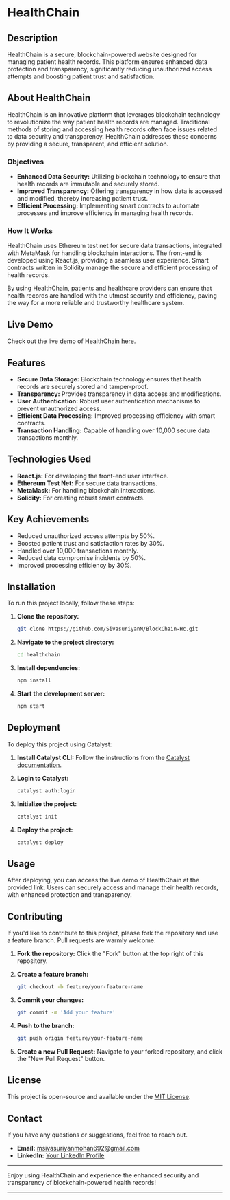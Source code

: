 # HealthChain

## Description
HealthChain is a secure, blockchain-powered website designed for managing patient health records. This platform ensures enhanced data protection and transparency, significantly reducing unauthorized access attempts and boosting patient trust and satisfaction. 

## About HealthChain

HealthChain is an innovative platform that leverages blockchain technology to revolutionize the way patient health records are managed. Traditional methods of storing and accessing health records often face issues related to data security and transparency. HealthChain addresses these concerns by providing a secure, transparent, and efficient solution.

### Objectives
- **Enhanced Data Security:** Utilizing blockchain technology to ensure that health records are immutable and securely stored.
- **Improved Transparency:** Offering transparency in how data is accessed and modified, thereby increasing patient trust.
- **Efficient Processing:** Implementing smart contracts to automate processes and improve efficiency in managing health records.

### How It Works
HealthChain uses Ethereum test net for secure data transactions, integrated with MetaMask for handling blockchain interactions. The front-end is developed using React.js, providing a seamless user experience. Smart contracts written in Solidity manage the secure and efficient processing of health records.

By using HealthChain, patients and healthcare providers can ensure that health records are handled with the utmost security and efficiency, paving the way for a more reliable and trustworthy healthcare system.
## Live Demo
Check out the live demo of HealthChain [here](https://healthchain-60030233640.development.catalystserverless.in/app/).

## Features
- **Secure Data Storage:** Blockchain technology ensures that health records are securely stored and tamper-proof.
- **Transparency:** Provides transparency in data access and modifications.
- **User Authentication:** Robust user authentication mechanisms to prevent unauthorized access.
- **Efficient Data Processing:** Improved processing efficiency with smart contracts.
- **Transaction Handling:** Capable of handling over 10,000 secure data transactions monthly.

## Technologies Used
- **React.js:** For developing the front-end user interface.
- **Ethereum Test Net:** For secure data transactions.
- **MetaMask:** For handling blockchain interactions.
- **Solidity:** For creating robust smart contracts.

## Key Achievements
- Reduced unauthorized access attempts by 50%.
- Boosted patient trust and satisfaction rates by 30%.
- Handled over 10,000 transactions monthly.
- Reduced data compromise incidents by 50%.
- Improved processing efficiency by 30%.

## Installation

To run this project locally, follow these steps:

1. **Clone the repository:**
   ```bash
   git clone https://github.com/SivasuriyanM/BlockChain-Hc.git
   ```
2. **Navigate to the project directory:**
   ```bash
   cd healthchain
   ```
3. **Install dependencies:**
   ```bash
   npm install
   ```
4. **Start the development server:**
   ```bash
   npm start
   ```

## Deployment

To deploy this project using Catalyst:

1. **Install Catalyst CLI:**
   Follow the instructions from the [Catalyst documentation](https://catalyst.zoho.com/documentation).
   
2. **Login to Catalyst:**
   ```bash
   catalyst auth:login
   ```

3. **Initialize the project:**
   ```bash
   catalyst init
   ```

4. **Deploy the project:**
   ```bash
   catalyst deploy
   ```

## Usage

After deploying, you can access the live demo of HealthChain at the provided link. Users can securely access and manage their health records, with enhanced protection and transparency.

## Contributing

If you'd like to contribute to this project, please fork the repository and use a feature branch. Pull requests are warmly welcome.

1. **Fork the repository:**
   Click the "Fork" button at the top right of this repository.

2. **Create a feature branch:**
   ```bash
   git checkout -b feature/your-feature-name
   ```

3. **Commit your changes:**
   ```bash
   git commit -m 'Add your feature'
   ```

4. **Push to the branch:**
   ```bash
   git push origin feature/your-feature-name
   ```

5. **Create a new Pull Request:**
   Navigate to your forked repository, and click the "New Pull Request" button.

## License

This project is open-source and available under the [MIT License](LICENSE).

## Contact

If you have any questions or suggestions, feel free to reach out.

- **Email:** msivasuriyanmohan692@gmail.com 
- **LinkedIn:** [Your LinkedIn Profile](https://www.linkedin.com/in/siva-suriyan-m/)


---

Enjoy using HealthChain and experience the enhanced security and transparency of blockchain-powered health records!

---

